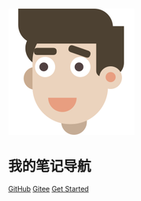 <!-- _coverpage.md -->


![logo](_media/logo.svg)

# 我的笔记导航

[GitHub](https://github.com/uzihao)
[Gitee](https://gitee.com/byzihao)
[Get Started](#quick-start)